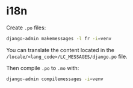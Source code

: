 # i18n

Create `.po` files:

```sh
django-admin makemessages -l fr -i=venv
```

You can translate the content located in the `/locale/<lang_code>/LC_MESSAGES/django.po` file.

Then compile `.po` to `.mo` with:

```sh
django-admin compilemessages -i=venv
```
